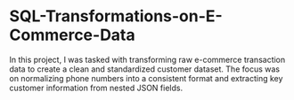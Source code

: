 # SQL-Transformations-on-E-Commerce-Data
In this project, I was tasked with transforming raw e-commerce transaction data to create a clean and standardized customer dataset. The focus was on normalizing phone numbers into a consistent format and extracting key customer information from nested JSON fields.
